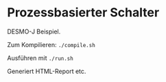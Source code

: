# Prozessbasierter Schalter

DESMO-J Beispiel.

Zum Kompilieren: `./compile.sh` 

Ausführen mit `./run.sh`

Generiert HTML-Report etc.


